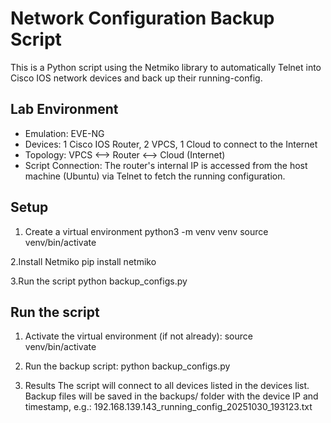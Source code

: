 # Network Configuration Backup Script

This is a Python script using the Netmiko library to automatically Telnet into Cisco IOS network devices and back up their running-config.

## Lab Environment

- Emulation: EVE-NG
- Devices: 1 Cisco IOS Router, 2 VPCS, 1 Cloud to connect to the Internet
- Topology: VPCS <--> Router <--> Cloud (Internet)
- Script Connection: The router's internal IP is accessed from the host machine (Ubuntu) via Telnet to fetch the running configuration.

## Setup

1. Create a virtual environment
python3 -m venv venv
source venv/bin/activate

2.Install Netmiko
pip install netmiko

3.Run the script
python backup_configs.py

## Run the script

1. Activate the virtual environment (if not already):
source venv/bin/activate

2. Run the backup script:
python backup_configs.py

3. Results
The script will connect to all devices listed in the devices list.
Backup files will be saved in the backups/ folder with the device IP and timestamp, e.g.: 192.168.139.143_running_config_20251030_193123.txt

